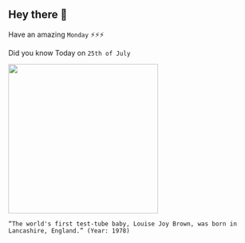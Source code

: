 ## Hey there 👋
Have an amazing `Monday` ⚡⚡⚡

Did you know Today on `25th of July`
 
 [<img src="https://arc-anglerfish-arc2-prod-tronc.s3.amazonaws.com/public/QKH7BN4BC6Z7UTPWFP4HRSZ5DA.jpg" width="300" />](https://www.history.com/this-day-in-history/worlds-first-test-tube-baby-born#:~:text=On%20July%2025%2C%201978%2C%20Louise,parents%20Lesley%20and%20Peter%20Brown.) 
 ```
“The world's first test-tube baby, Louise Joy Brown, was born in Lancashire, England.” (Year: 1978)
```
